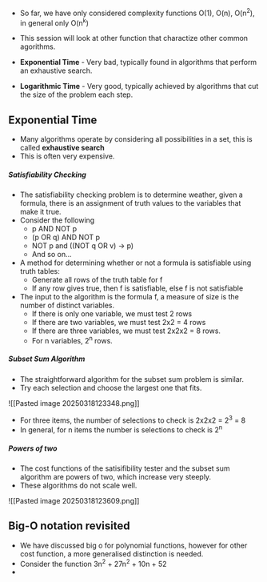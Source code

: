 - So far, we have only considered complexity functions O(1), O(n), O(n<sup>2</sup>), in general only O(n<sup>k</sup>)
- This session will look at other function that charactize other common agorithms. 

- **Exponential Time** - Very bad, typically found in algorithms that perform an exhaustive search. 
- **Logarithmic Time** - Very good, typically achieved by algorithms that cut the size of the problem each step. 

## Exponential Time

- Many algorithms operate by considering all possibilities in a set, this is called **exhaustive search**
- This is often very expensive. 

##### Satisfiability Checking

- The satisfiability checking problem is to determine weather, given a formula, there is an assignment of truth values to the variables that make it true. 
- Consider the following
	- p AND NOT p
	- (p OR q) AND NOT p
	- NOT p and ((NOT q OR v) -> p)
	- And so on...
- A method for determining whether or not a formula is satisfiable using truth tables:
	- Generate all rows of the truth table for f
	- If any row gives true, then f is satisfiable, else f is not satisfiable
- The input to the algorithm is the formula f, a measure of size is the number of distinct variables.
	- If there is only one variable, we must test 2 rows
	- If there are two variables, we must test 2x2 = 4 rows
	- If there are three variables, we must test 2x2x2 = 8 rows. 
	- For n variables, 2<sup>n</sup> rows. 

##### Subset Sum Algorithm

- The straightforward algorithm for the subset sum problem is similar. 
- Try each selection and choose the largest one that fits.

![[Pasted image 20250318123348.png]]

- For three items, the number of selections to check is 2x2x2 = 2<sup>3</sup> = 8
- In general, for n items the number is selections to check is 2<sup>n</sup>

##### Powers of two

- The cost functions of the satisifibility tester and the subset sum algorithm are powers of two, which increase very steeply. 
- These algorithms do not scale well. 

![[Pasted image 20250318123609.png]]

## Big-O notation revisited

- We have discussed big o for polynomial functions, however for other cost function, a more generalised distinction is needed. 
- Consider the function 3n<sup>2</sup> + 27n<sup>2</sup> + 10n + 52
- 